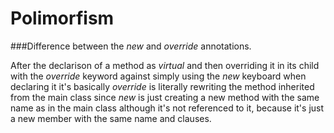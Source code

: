 # Polimorfism
###Difference between the *new* and *override* annotations.

After the declarison of a method as *virtual*
and then overriding it in its child with the *override* keyword 
against simply using the *new* keyboard when declaring it it's 
basically *override* is literally rewriting the method inherited
from the main class since *new* is just creating a new method with
the same name as in the main class although it's not referenced to
 it, because it's just a new member with the same name and clauses.